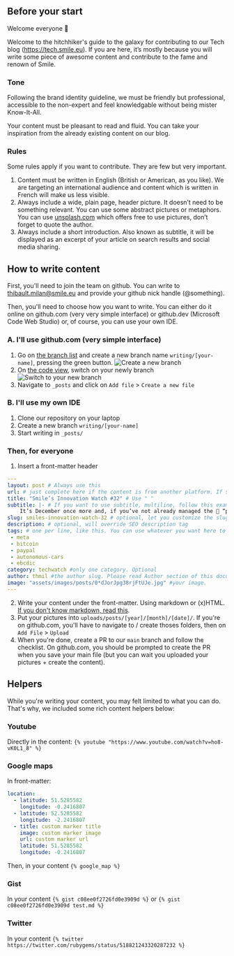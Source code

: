 ## Before your start

Welcome everyone 👋

Welcome to the hitchhiker's guide to the galaxy for contributing to our Tech blog (<https://tech.smile.eu>). If you are here, it’s mostly because you will write some piece of awesome content and contribute to the fame and renown of Smile.

### Tone

Following the brand identity guideline, we must be friendly but professional, accessible to the non-expert and feel knowledgable without being mister Know-It-All.

Your content must be pleasant to read and fluid. You can take your inspiration from the already existing content on our blog.

### Rules

Some rules apply if you want to contribute. They are few but very important.

1. Content must be written in English (British or American, as you like).
We are targeting an international audience and content which is written in French will make us less visible.
2. Always include a wide, plain page, header picture. It doesn’t need to be something relevant. You can use some abstract pictures or metaphors.
You can use [unsplash.com](https://unsplash.com) which offers free to use pictures, don’t forget to quote the author.
3. Always include a short introduction.
Also known as subtitle, it will be displayed as an excerpt of your article on search results and social media sharing.

## How to write content

First, you'll need to join the team on github. You can write to <thibault.milan@smile.eu> and provide your github nick handle (@something).

Then, you'll need to choose how you want to write. You can either do it online on github.com (very very simple interface) or github.dev (Microsoft Code Web Studio) or, of course, you can use your own IDE.

### A. I'll use github.com (very simple interface)

1. Go on [the branch list](https://github.com/smileinnovation/weblog/branches) and create a new branch name `writing/[your-name]`, pressing the green button.
![Create a new branch](https://p190.p3.n0.cdn.getcloudapp.com/items/rRug0W6g/11ad0e49-6d6a-408f-b718-ad56f1d15f8b.gif?v=d1846024ccf4287af50892bef3637ede)
2. On [the code view](https://github.com/smileinnovation/weblog/tree/main), switch on your newly branch
![Switch to your new branch](https://p190.p3.n0.cdn.getcloudapp.com/items/YEueQkR4/4bdd2914-e306-4289-8256-097974aeb2f1.gif?v=792c834a06051a852de88ce1a55b01f1)
3. Navigate to `_posts` and click on `Add file` > `Create a new file`

### B. I'll use my own IDE

1. Clone our repository on your laptop
2. Create a new branch `writing/[your-name]`
3. Start writing in `_posts/`

### Then, for everyone

1. Insert a front-matter header
```yaml
---
layout: post # Always use this
url: # just complete here if the content is from another platform. If so, paste the URL here
title: "Smile’s Innovation Watch #32" # Use " "
subtitle: |- # If you want to use subtitle, multiline, follow this example
    It’s December once more and, if you’ve not already managed the 🎁 “presents” situation, you must know that delivery is a complete mess this…
slug: smiles-innovation-watch-32 # optional, let you customize the slug
description: # optional, will override SEO description tag
tags: # one per line, like this. You can use whatever you want here to describe your content.
 - meta
 - bitcoin
 - paypal
 - autonomous-cars
 - ebcdic
category: techwatch #only one category. Optional
author: thmil #the author slug. Please read Author section of this document or Contributing.md
image: "assets/images/posts/0*dJorJpg38rjFtUJe.jpg" #your image.
---
```

2. Write your content under the front-matter. Using markdown or (x)HTML. [If you don't know markdown, read this](https://www.markdownguide.org/basic-syntax/).
3. Put your pictures into `uploads/posts/[year]/[month]/[date]/`. If you're on github.com, you'll have to navigate to / create thoses folders, then on `Add File` > `Upload`
4. When you're done, create a PR to our `main` branch and follow the checklist. On github.com, you should be prompted to create the PR when you save your main file (but you can wait you uploaded your pictures + create the content).

## Helpers
While you're writing your content, you may felt limited to what you can do. That's why, we included some rich content helpers below:

### Youtube

Directly in the content:
 `{% youtube "https://www.youtube.com/watch?v=ho8-vK0L1_8" %}`

### Google maps

In front-matter:
```yaml
location:
  - latitude: 51.5285582
    longitude: -0.2416807
  - latitude: 52.5285582
    longitude: -2.2416807
  - title: custom marker title
    image: custom marker image
    url: custom marker url
    latitude: 51.5285582
    longitude: -0.2416807
```
Then, in your content `{% google_map %}`

### Gist

In your content `{% gist c08ee0f2726fd0e3909d %}` or `{% gist c08ee0f2726fd0e3909d test.md %}`

### Twitter

In your content `{% twitter https://twitter.com/rubygems/status/518821243320287232 %}`
